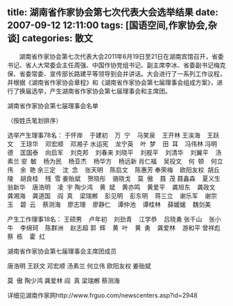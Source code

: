 title: 湖南省作家协会第七次代表大会选举结果
date: 2007-09-12 12:11:00
tags: [国语空间,作家协会,杂谈]
categories: 散文
---
 <p>&nbsp;&nbsp;  &nbsp;&nbsp;&nbsp; 湖南省作家协会第七次代表大会2011年6月19日至21日在湖南宾馆召开，省委书记、省人大常委会主任周强、中国作协党组书记、副主席李冰、省委副书记梅克保、省委常委、宣传部长路建平等领导到会并讲话。大会进行了一系列工作议程，并根据《湖南省作家协会章程》和《湖南省作家协会第七届理事会组成方案》，进行了换届选举，产生湖南省作家协会第七届理事会和主席团。</p> 
<!-- more --><p>湖南省作家协会第七届理事会名单</p> 
 <p>（按姓氏笔划排序）</p> 
 <p>选举产生理事78名： 于怀岸&nbsp;&nbsp;&nbsp; 于建初&nbsp;&nbsp;&nbsp; 万&nbsp; 宁&nbsp;&nbsp;&nbsp; 马笑泉&nbsp;&nbsp;&nbsp; 王开林 王涘海&nbsp;&nbsp;&nbsp; 王跃文&nbsp;&nbsp;&nbsp; 王琼华&nbsp;&nbsp;&nbsp; 邓宏顺&nbsp;&nbsp;&nbsp; 邓湘子 水运宪&nbsp;&nbsp;&nbsp; 龙宁英&nbsp;&nbsp;&nbsp; 叶&nbsp; 梦&nbsp;&nbsp;&nbsp; 田&nbsp; 耳&nbsp;&nbsp;&nbsp; 冯伟林 冯明德&nbsp;&nbsp;&nbsp; 匡国泰&nbsp;&nbsp;&nbsp; 向启军&nbsp;&nbsp;&nbsp; 刘克邦&nbsp;&nbsp;&nbsp; 刘春来 刘晓平&nbsp;&nbsp;&nbsp; 刘舰平&nbsp;&nbsp;&nbsp; 刘清华&nbsp;&nbsp;&nbsp; 刘翼平&nbsp;&nbsp;&nbsp; 汤素兰 安&nbsp; 敏&nbsp;&nbsp;&nbsp; 杨为民&nbsp;&nbsp;&nbsp; 杨亚杰&nbsp;&nbsp;&nbsp; 杨华方&nbsp;&nbsp;&nbsp; 杨远新 肖仁福&nbsp;&nbsp;&nbsp; 吴投文&nbsp;&nbsp;&nbsp; 何&nbsp; 顿&nbsp;&nbsp;&nbsp; 何立伟&nbsp;&nbsp;&nbsp; 余&nbsp; 艳 余三定&nbsp;&nbsp;&nbsp; 沈&nbsp; 念&nbsp;&nbsp;&nbsp; 张天明&nbsp;&nbsp;&nbsp; 陈启文&nbsp;&nbsp;&nbsp; 陈惠芳 奉荣梅&nbsp;&nbsp;&nbsp; 欧阳友权&nbsp; 胡丘陵&nbsp;&nbsp;&nbsp; 胡良桂&nbsp;&nbsp;&nbsp; 残&nbsp; 雪 姜贻斌&nbsp;&nbsp;&nbsp; 贺晓彤&nbsp;&nbsp;&nbsp; 骆晓戈&nbsp;&nbsp;&nbsp; 莫&nbsp; 傲&nbsp;&nbsp;&nbsp; 聂&nbsp; 茂 聂鑫森&nbsp;&nbsp;&nbsp; 夏义生&nbsp;&nbsp;&nbsp; 翁新华&nbsp;&nbsp;&nbsp; 唐浩明&nbsp;&nbsp;&nbsp; 凌&nbsp; 宇 陶少鸿&nbsp;&nbsp;&nbsp; 黄&nbsp; 斌&nbsp;&nbsp;&nbsp; 黄亦鸣&nbsp;&nbsp;&nbsp; 黄爱平&nbsp;&nbsp;&nbsp; 龚旭东&nbsp;&nbsp;&nbsp; 龚政文&nbsp;&nbsp;&nbsp; 龚湘海&nbsp;&nbsp;&nbsp; 龚道国&nbsp;&nbsp;&nbsp; 阎&nbsp; 真&nbsp;&nbsp;&nbsp; 梁瑞郴&nbsp;&nbsp;&nbsp; 彭见明&nbsp;&nbsp;&nbsp; 彭东明&nbsp;&nbsp;&nbsp; 蒋三立&nbsp;&nbsp;&nbsp; 谢乐军&nbsp;&nbsp;&nbsp; 谢宗玉&nbsp;&nbsp;&nbsp; 碧&nbsp; 云&nbsp;&nbsp;&nbsp; 蔡测海&nbsp;&nbsp;&nbsp; 廖志理&nbsp;&nbsp;&nbsp; 廖静仁&nbsp;&nbsp;&nbsp; 谭仲池&nbsp;&nbsp;&nbsp; 谭桂林&nbsp;&nbsp;&nbsp; 薛媛媛&nbsp;&nbsp;&nbsp; 魏剑美</p> 
 <p> 产生工作理事18名： 王硕男&nbsp;&nbsp;&nbsp; 卢年初&nbsp;&nbsp;&nbsp; 刘劲青&nbsp;&nbsp;&nbsp; 江学恭&nbsp;&nbsp;&nbsp; 吕晓勇 张千山&nbsp;&nbsp;&nbsp; 张小牛&nbsp;&nbsp;&nbsp; 李绵珂&nbsp;&nbsp;&nbsp; 陈群洲&nbsp;&nbsp;&nbsp; 赵志超 郭&nbsp; 辉&nbsp;&nbsp;&nbsp; 黄&nbsp; 叶&nbsp;&nbsp;&nbsp; 黄&nbsp; 勇&nbsp;&nbsp;&nbsp; 龚爱林&nbsp;&nbsp;&nbsp; 游和平 曾祥彪&nbsp;&nbsp;&nbsp; 蔡&nbsp; 栋&nbsp;&nbsp;&nbsp; 霍&nbsp; 红</p> 
 <p>湖南省作家协会第七届理事会主席团成员</p> 
 <p>唐浩明 王跃文 邓宏顺 汤素兰 何立伟 欧阳友权 姜贻斌</p> 
 <p>莫&nbsp; 傲 陶少鸿 龚爱林 阎&nbsp; 真 梁瑞郴 蔡测海</p> 
 <p>详细见湖南作家网http://www.frguo.com/newscenters.asp?id=2948</p> 
